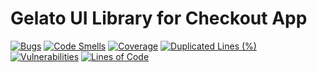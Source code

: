 # Gelato UI Library for Checkout App

[![Bugs](https://sonarcloud.io/api/project_badges/measure?project=chargebee_cb-hp-ui_gelato&metric=bugs&token=7415c1b214737192166d4e4a2f0ebbdb97cf0cf4)](https://sonarcloud.io/dashboard?id=chargebee_cb-hp-ui_gelato) [![Code Smells](https://sonarcloud.io/api/project_badges/measure?project=chargebee_cb-hp-ui_gelato&metric=code_smells&token=7415c1b214737192166d4e4a2f0ebbdb97cf0cf4)](https://sonarcloud.io/dashboard?id=chargebee_cb-hp-ui_gelato) [![Coverage](https://sonarcloud.io/api/project_badges/measure?project=chargebee_cb-hp-ui_gelato&metric=coverage&token=7415c1b214737192166d4e4a2f0ebbdb97cf0cf4)](https://sonarcloud.io/dashboard?id=chargebee_cb-hp-ui_gelato) [![Duplicated Lines (%)](https://sonarcloud.io/api/project_badges/measure?project=chargebee_cb-hp-ui_gelato&metric=duplicated_lines_density&token=7415c1b214737192166d4e4a2f0ebbdb97cf0cf4)](https://sonarcloud.io/dashboard?id=chargebee_cb-hp-ui_gelato) [![Vulnerabilities](https://sonarcloud.io/api/project_badges/measure?project=chargebee_cb-hp-ui_gelato&metric=vulnerabilities&token=7415c1b214737192166d4e4a2f0ebbdb97cf0cf4)](https://sonarcloud.io/dashboard?id=chargebee_cb-hp-ui_gelato) [![Lines of Code](https://sonarcloud.io/api/project_badges/measure?project=chargebee_cb-hp-ui_gelato&metric=ncloc&token=7415c1b214737192166d4e4a2f0ebbdb97cf0cf4)](https://sonarcloud.io/dashboard?id=chargebee_cb-hp-ui_gelato)